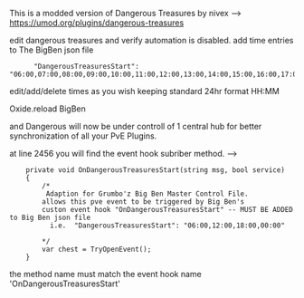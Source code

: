 This is a modded version of Dangerous Treasures by nivex --> https://umod.org/plugins/dangerous-treasures

edit dangerous treasures and verify automation is disabled.
add time entries to The BigBen json file

          "DangerousTreasuresStart": "06:00,07:00,08:00,09:00,10:00,11:00,12:00,13:00,14:00,15:00,16:00,17:00,18:00"


edit/add/delete times as you wish keeping standard 24hr format HH:MM

Oxide.reload BigBen

and Dangerous will now be under controll of 1 central hub for better synchronization of all your PvE Plugins.


at line 2456 you will find the event hook subriber method. -->

        private void OnDangerousTreasuresStart(string msg, bool service)
        {
            /*
             Adaption for Grumbo'z Big Ben Master Control File.
            allows this pve event to be triggered by Big Ben's
            custon event hook "OnDangerousTreasuresStart" -- MUST BE ADDED to Big Ben json file
              i.e.  "DangerousTreasuresStart": "06:00,12:00,18:00,00:00"

            */
            var chest = TryOpenEvent();
        }

the method name must match the event hook name 'OnDangerousTreasuresStart'
